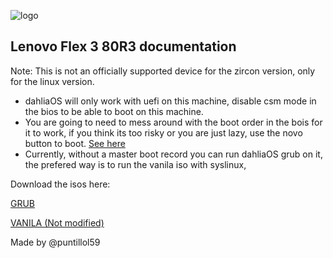 ![logo](https://github.com/HexaOneOfficial/documentation/blob/master/assets/images/logo/dahlialogo.png)
## Lenovo Flex 3 80R3 documentation 
Note: This is not an officially supported device for the zircon version, only for the linux version.

- dahliaOS will only work with uefi on this machine, disable csm mode in the bios to be able to boot on this machine.
- You are going to need to mess around with the boot order in the bois for it to work, if you think its too risky or you are just lazy, use the novo button to boot.                                                                           [See here](https://support.lenovo.com/ca/en/solutions/ht062552)
- Currently, without a master boot record you can run dahliaOS grub on it, the prefered way is to run the vanila iso with syslinux,

Download the isos here:

[GRUB](https://github.com/HexaOneOfficial/dahliaos/releases)

[VANILA (Not modified)](https://github.com/dahlia-os/releases/releases)


Made by @puntillol59
